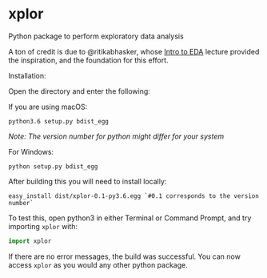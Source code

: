 # xplor
Python package to perform exploratory data analysis

A ton of credit is due to @ritikabhasker, whose [Intro to EDA](https://github.com/ritikabhasker/Intro-to-EDA) lecture  provided the inspiration, and the foundation for this effort.

Installation:

Open the directory and enter the following:

If you are using macOS:
```commandline
python3.6 setup.py bdist_egg
```

_Note: The version number for python might differ for your system_

For Windows:
```commandline
python setup.py bdist_egg
```

After building this you will need to install locally:

```commandline
easy_install dist/xplor-0.1-py3.6.egg `#0.1 corresponds to the version number`
```


To test this, open python3 in either Terminal or Command Prompt, and try importing `xplor` with:

```python
import xplor
```

If there are no error messages, the build was successful.
You can now access `xplor` as you would any other python package.
